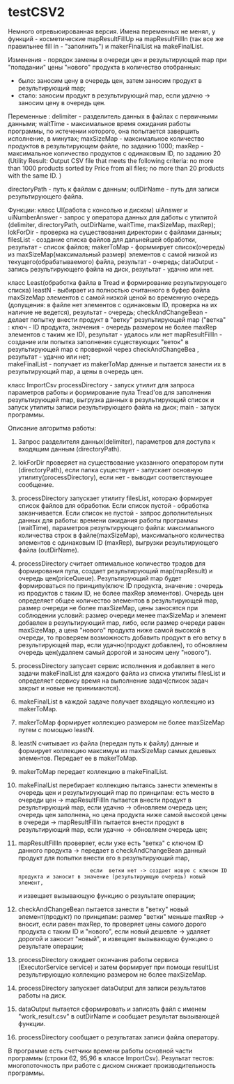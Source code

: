 # testCSV2

Немного отревьюированная версия. 
Имена переменных не менял, у функций - косметические mapResultFillUp на  mapResultFillIn (так все же правильнее fill in - "заполнить") и 
makerFinalList на makeFinalList. 

Изменения - порядок замены в очереди цен и результирующей map при "попадании" цены "нового" продукта в количество отобранных: 
  - было: заносим цену в  очередь цен, затем заносим продукт в результирующий map;
  - стало: заносим продукт в результирующий map, если удачно ->  заносим цену в  очередь цен.

Переменные :
  delimiter - разделитель данных в файлах с первичными данными;
  waitTime - максимальное время ожидания работы программы, по истечении которого, она попытается завершить исполнение, в минутах;
  maxSizeMap - максимальное количество продуктов в результирующем файле, по заданию 1000;
  maxRep - максимальное количество продуктов с одинаковым ID, по заданию 20
  (Utility Result:
                Output CSV file that meets the following criteria:
                no more than 1000 products sorted by Price from all files;
                no more than 20 products with the same ID.
  )  
  
  directoryPath - путь к файлам с данным;
  outDirName - путь для записи результирующего файла.
  
Функции:
  класс UI(работа с консолью и диском)
    uiAnswer и uiNumberAnswer - запрос у оператора данных для даботы с утилитой (delimiter, directoryPath, outDirName, waitTime, maxSizeMap, maxRep);
    lokForDir -  проверка на существования директории с файлами данных;
    filesList - создание списка файлов для дальнейшей обработки, результат - список файлов;
    makerToMap - форммирует список(очередь) из maxSizeMap(максимальный размер) элементов с самой низкой из текущего(обрабатываемого) файла, результат - очередь;
    dataOutput - запись результирующего файла на диск, результат - удачно или нет.
    
  класс Least(обработка файла в Tread и формирование результирующего списка)
    leastN -  выбирает из полностью считанного в буфер файла maxSizeMap элементов с самой низкой ценой во временную очередь
            (допущения: в файле нет элементов с одинаковым ID, проверка на их наличие не ведется), результат - очередь;
    checkAndChangeBean - делает попытку внести продукт в "ветку" результирующей map
            ("ветка" : ключ - ID продукта, значения  - очередь размером не более maxRep элементов с таким же ID), результат - удалось или нет
    mapResultFillIn - создание или попытка заполнения существующих "веток" в результирующей map с проверкой через checkAndChangeBea , результат - удачно или нет;   
    makeFinalList - получает из makerToMap данные и пытается занести их в результирующий map, а цены в очередь цен.
    
  класс ImportCsv
    processDirectory - запуск утилит для запроса параметров работы и формирование пула Tread'ов для заполнения результирующей map,
            выгрузка данных в результирующий список и запуск утилиты записи результирующего файла на диск;
    main - запуск программы.  
  

Описание алгоритма работы:

  1. Запрос разделителя данных(delimiter), параметров для доступа к входящим данным (directoryPath).       
      
  2. lokForDir проверяет на существование указанного оператором пути (directoryPath), если папка существует - запускает основную утилиту(processDirectory),
      если нет - выводит соответствующее сообщение.
      
  3. processDirectory запускает утилиту filesList, котораю формирует список файлов для обработки. Если список пустой - обработка заканчивается. Если список
    не пустой - запрос дополнительных данных для работы: времени ожидания работы программы (waitTime),
                                                         параметров результирующего файла: максимального количества строк в файле(maxSizeMap),
                                                         максимального количества элементов с одинаковым ID (maxRep),
                                                         выгрузки результирующего файла (outDirName).
  4. processDirectory считает оптимальное количество трэдов для формирования пула, создает результирующий map(mapResult) и очередь цен(priceQueue). 
    Результирующий map будет формироваться по принципу(ключ: ID продукта, значение : очередь из продуктов с таким ID, не более maxRep элементов).
    Очередь цен определяет общее количество элементов в результирующей map, размер очереди не более maxSizeMap,
      цены заносятся при соблюдении условий: размер очереди менее maxSizeMap и элемент добавлен в результирующий map, либо, если размер очереди равен maxSizeMap, а
      цена "нового" продукта ниже самой высокой в очереди, то проверяем возможность добавить продукт в его ветку в результирующей map, если удачно(продукт добавлен),
      то обновляем очередь цен(удаляем самый дорогой и заносим цену "нового").
      
  5. processDirectory запусает сервис исполнения и добавляет в него задачи makeFinalList для каждого файла из списка утилиты filesList и определяет сервису
    время на выполнение задач(список задач закрыт и новые не принимаются).
    
  6. makeFinalList в каждой задаче получает входящую коллекцию из makerToMap.
  
  7. makerToMap формирует коллекцию размером не более maxSizeMap путем с помощью leastN.
  
  8. leastN считывает из файла (передан путь к файлу) данные и формирует коллекцию максимум из maxSizeMap самых дешевых элементов. Передает ее в makerToMap.
  
  9. makerToMap передает коллекцию в makeFinalList.
  
  10. makeFinalList перебирает коллекцию пытаясь занести элементы в очередь цен и результирующий map по принципам: 
      есть место в очереди цен -> mapResultFillIn пытается внести продукт в результирующий map, если удачно -> обновляем очередь цен;
      очередь цен заполнена, но цена продукта ниже самой высокой цены в очереди -> 
                                                                mapResultFillIn пытается внести продукт в результирующий map, если удачно -> обновляем очередь цен;
                                                                
  11. mapResultFillIn проверяет, если уже есть "ветка" с ключом ID данного продукта -> 
                                                                передает в checkAndChangeBean данный продукт для попытки внести его в результирующий map,
                                                                
                                 если  ветки нет -> создает новую с ключом ID продукта и заносит в значение (результирующую очередь) новый элемент,
        и извещает вызывающую функцию о результате операции;                           
                                 
  12. checkAndChangeBean пытается занести в "ветку" новый элемент(продукт) по принципам: размер "ветки" меньше maxRep -> вносит, если равен maxRep, то проверяет 
                                                                                        цены самого дорого продукта с таким ID и "нового",
                                                                                        если новый дешевле -> удаляет дорогой и заносит "новый",
        и извещает вызывающую функцию о результате операции;
        
  13. processDirectory ожидает окончания работы сервиса (ExecutorService service) и затем формирует при помощи resultList результирующую коллекцию размером не более maxSizeMap.
  
  14. processDirectory запускает dataOutput для записи результатов работы на диск.
  
  15. dataOutput пытается сформировать и записать файл с именем "work_result.csv" в outDirName и сообщает результат вызывающей функции. 
  
  16. processDirectory сообщает о результатах записи файла оператору.
                                              
                                              
                                                         
 В программе  есть счетчики времени работы основной части программы (строки 62, 95,96 в классе ImportCsv).
 Результат тестов: многопоточность при работе с диском снижает производительность программы.
 
 
